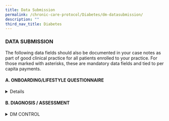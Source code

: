 ```yaml
---
title: Data Submission
permalink: /chronic-care-protocol/Diabetes/dm-datasubmission/
description: ""
third_nav_title: Diabetes
---
```

<h3> DATA SUBMISSION </h3>

The following data fields should also be documented in your case notes as part of good clinical practice for all patients enrolled to your practice.
For those marked with asterisks, these are mandatory data fields and tied to per capita payments. 

<h4>A.	ONBOARDING/LIFESTYLE QUESTIONNAIRE </h4>
<details>
1.	Smoking Status*  (Never Smoker, Ex Smoker, Current)
	a.	Year started smoking* (Date)( (if smoker)
2.	No. of sticks smoked/day*(Numeric) (if smoker)<hr>
</details>
<h4>B. DIAGNOSIS / ASSESSMENT</h4>

<details><summary>DM CONTROL</summary>
<br>
1.	HbA1c (%)*or Fasting Plasma Glucose (FPG) (mmol/L or (mg/ dL)<br>
2.	Oral Glucose Tolerance Test (OGTT) (mmol/L or mg/dL)<br>
3.	Diagnosis Year <hr>

	</details>

<details><summary>LIPID CONTROL</summary>
<br>
1.	LDL-C (mg/dL)* or LDL-C (mmol/L)*<hr>
</details>

<details><summary>BLOOD PRESSURE CONTROL</summary>
<br>
1.	Systolic BP (mmHg)* <br>
2.	Diastolic BP (mmHg)* 
	</details>

<details><summary>WEIGHT</summary>
<br>
1.	BMI (kg/m2), calculated from height*, weight*<br>
2.	Date of screening
</details>

<details><summary>NEPHROPATHY ASSESSMENT</summary>
<br>
1.	Serum creatinine* (μmol/L) or eGFR (ml/min/1.73m2)*  <br>
2.	Urine ACR (mg/mmol)*  or Urine PCR (mg/mmol)* 
</details>
	
<details><summary>EYE ASSESSMENT</summary> 
<p>
1.	Conducted *(Yes/No)<br>
2.	Date of visit <br>
3.	Image quality sufficient for reporting (Yes/ No)<br>
4.	Results* <br>

	i.	No diabetic retinopathy/maculopathy <br>

	ii.	Diabetic retinopathy present (Left/Right/Both)<br>

		a.	Non-Proliferative retinopathy <br>
				- mild (Left/Right/Both)<br>
				- moderate (Left/Right/Both)<br>
				- severe (Left/Right/Both)<br>

		b.	Proliferative diabetic retinopathy (Left/Right/Both)<br>

	iii.	Diabetic maculopathy present (Left/Right/Both) <br>

5.	Follow up actions

	i.	Annual rescreen/ or 

	ii.	Refer to ophthalmologist with or without urgency or 

	iii.	Repeat in 6 months or 

	iv.	Others


6.	Other findings (optional)


7.	Detailed report & image (optional) </p>
	</details>

<details><summary>FOOT ASSESSMENT</summary> 

1.	Conducted*(Yes/No)<br>
2.	Date of visit<br>
3.	Outcome* (refer to ACG 2019 DFS guideline) for both left and right foot<br> 
	i.	Low risk diabetic foot ulcers

	ii.	Moderate risk for diabetic foot ulcers 

	iii.	High Risk for diabetic foot ulcers
4.	DFS performed by (Nurse, Technician, Podiatrist etc) 
5.	Services provider (PCN, CHC, SATA, in house etc) 
6.	Patient Education done (Yes/No)
</details>

<details><summary>VACCINATION</summary>

1.	Influenza Vaccination* (Yes/No), Date of Vaccination
2.	Pneumococcal Vaccination* (Yes/No), Date of Vaccination
</details>
	
<details><summary>SMOKING</summary>

1.	Smoking Status*  (Never Smoker, Ex Smoker, Current)
	
2.	Year started smoking* (Date)( (if smoker)
	
3.	No. of sticks smoked/day*(Numeric) (if smoker)

4.	State of change:

	(i) Pre-contemplation, 
	
	(ii) Contemplation, 
	
	(iii) Preparation 
	
	(iv) Action, OR 
	
	(v) Maintenance.
</details>